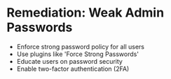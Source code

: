 # Remediation: Weak Admin Passwords

- Enforce strong password policy for all users
- Use plugins like 'Force Strong Passwords'
- Educate users on password security
- Enable two-factor authentication (2FA)
